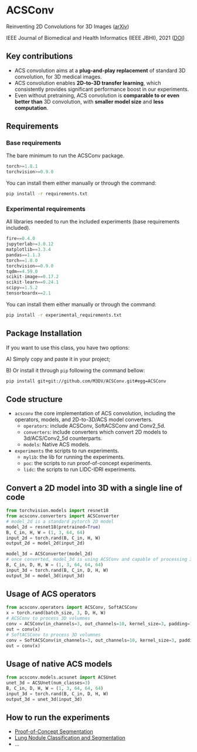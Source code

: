 # ACSConv

Reinventing 2D Convolutions for 3D Images ([arXiv](https://arxiv.org/abs/1911.10477))

IEEE Journal of Biomedical and Health Informatics (IEEE JBHI), 2021 ([DOI](http://doi.org/10.1109/JBHI.2021.3049452))

## Key contributions

* ACS convolution aims at a **plug-and-play replacement** of standard 3D convolution, for 3D medical images.
* ACS convolution enables **2D-to-3D transfer learning**, which consistently provides significant performance boost in our experiments.
* Even without pretraining, ACS convolution is **comparable to or even better than** 3D convolution, with **smaller model size** and **less computation**.

## Requirements

### Base requirements

The bare minimum to run the ACSConv package.

```python
torch>=1.8.1
torchvision>=0.9.0
```

You can install them either manually or through the command:

``` bash
pip install -r requirements.txt
```

### Experimental requirements

All libraries needed to run the included experiments (base requirements included).

```python
fire==0.4.0
jupyterlab>=3.0.12
matplotlib==3.3.4
pandas==1.1.3
torch==1.8.0
torchvision==0.9.0
tqdm==4.59.0
scikit-image==0.17.2
scikit-learn==0.24.1
scipy==1.5.2
tensorboardx==2.1
```

You can install them either manually or through the command:

``` bash
pip install -r experimental_requirements.txt
```

## Package Installation

If you want to use this class, you have two options:

A) Simply copy and paste it in your project;

B) Or install it through `pip` following the command bellow:

``` bash
pip install git+git://github.com/M3DV/ACSConv.git#egg=ACSConv
```

## Code structure

* ``acsconv``
  the core implementation of ACS convolution, including the operators, models, and 2D-to-3D/ACS model converters.
  * ``operators``: include ACSConv, SoftACSConv and Conv2_5d.
  * ``converters``: include converters which convert 2D models to 3d/ACS/Conv2_5d counterparts.
  * ``models``: Native ACS models.
* ``experiments``
  the scripts to run experiments.
  * ``mylib``: the lib for running the experiments.
  * ``poc``: the scripts to run proof-of-concept experiments.
  * ``lidc``: the scripts to run LIDC-IDRI experiments.

## Convert a 2D model into 3D with a single line of code

```python
from torchvision.models import resnet18
from acsconv.converters import ACSConverter
# model_2d is a standard pytorch 2D model
model_2d = resnet18(pretrained=True)
B, C_in, H, W = (1, 3, 64, 64)
input_2d = torch.rand(B, C_in, H, W)
output_2d = model_2d(input_2d)

model_3d = ACSConverter(model_2d)
# once converted, model_3d is using ACSConv and capable of processing 3D volumes.
B, C_in, D, H, W = (1, 3, 64, 64, 64)
input_3d = torch.rand(B, C_in, D, H, W)
output_3d = model_3d(input_3d)
```

## Usage of ACS operators

```python
from acsconv.operators import ACSConv, SoftACSConv
x = torch.rand(batch_size, 3, D, H, W)
# ACSConv to process 3D volumnes
conv = ACSConv(in_channels=3, out_channels=10, kernel_size=3, padding=1)
out = conv(x)
# SoftACSConv to process 3D volumnes
conv = SoftACSConv(in_channels=3, out_channels=10, kernel_size=3, padding=1)
out = conv(x)
```

## Usage of native ACS models

```python
from acsconv.models.acsunet import ACSUnet
unet_3d = ACSUnet(num_classes=3)
B, C_in, D, H, W = (1, 3, 64, 64, 64)
input_3d = torch.rand(B, C_in, D, H, W)
output_3d = unet_3d(input_3d)
```

## How to run the experiments

* [Proof-of-Concept Segmentation](./experiments/poc/README.md)
* [Lung Nodule Classification and Segmentation](./experiments/lidc/README.md)
* ...
